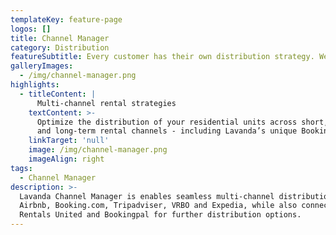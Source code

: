 ```yaml
---
templateKey: feature-page
logos: []
title: Channel Manager
category: Distribution
featureSubtitle: Every customer has their own distribution strategy. We believe in giving you the freedom to choose.
galleryImages:
  - /img/channel-manager.png
highlights:
  - titleContent: |
      Multi-channel rental strategies
    textContent: >-
      Optimize the distribution of your residential units across short, medium
      and long-term rental channels - including Lavanda’s unique Booking Network
    linkTarget: 'null'
    image: /img/channel-manager.png
    imageAlign: right
tags:
  - Channel Manager
description: >-
  Lavanda Channel Manager is enables seamless multi-channel distribution on
  Airbnb, Booking.com, Tripadviser, VRBO and Expedia, while also connecting to
  Rentals United and Bookingpal for further distribution options.
---
```

